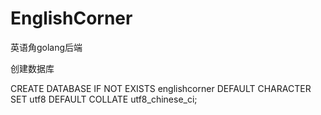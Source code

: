# EnglishCorner
英语角golang后端



创建数据库

 CREATE DATABASE IF NOT EXISTS englishcorner DEFAULT CHARACTER SET utf8 DEFAULT COLLATE utf8_chinese_ci;